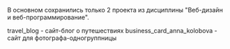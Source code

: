 В основном сохранились только 2 проекта из дисциплины "Веб-дизайн и веб-программирование".

travel_blog - сайт-блог о путешествиях
business_card_anna_kolobova - сайт для фотографа-одногруппницы 
